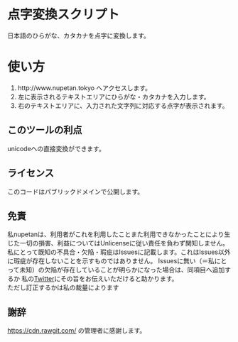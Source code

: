 点字変換スクリプト
==
日本語のひらがな、カタカナを点字に変換します。
# 使い方
<ol>
<li>http://www.nupetan.tokyo へアクセスします。<br>
<li>左に表示されるテキストエリアにひらがな・カタカナを入力します。<br>
<li>右のテキストエリアに、入力された文字列に対応する点字が表示されます。<br>
</ol>

## このツールの利点
unicodeへの直接変換ができます。

## ライセンス
このコードはパブリックドメインで公開します。<br>

## 免責
私nupetanは、利用者がこれを利用したことまた利用できなかったことにより生じた一切の損害、利益についてはUnlicenseに従い責任を負わず関知しません。<br>
私にとって既知の不具合・欠陥・瑕疵はIssuesに記載します。これはIssues以外に瑕疵が存在しないことを示すものではありません。
Issuesに無い（＝私にとって未知）の欠陥が存在していることが明らかになった場合は、同項目へ追加するか
私の<a href="https://twitter.com/nupetan_tokyo">Twitter</a>にその旨をお伝えいただけると助かります。<br>
ただし訂正するかは私の裁量によります

## 謝辞
https://cdn.rawgit.com/ の管理者に感謝します。
